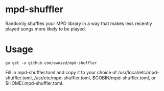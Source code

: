 mpd-shuffler
============

Randomly shuffles your MPD library in a way that makes less recently played songs more likely to be played.


# Usage

`go get -u github.com/awused/mpd-shuffler`

Fill in mpd-shuffler.toml and copy it to your choice of /usr/local/etc/mpd-shuffler.toml, /usr/etc/mpd-shuffler.toml, $GOBIN/mpd-shuffler.toml, or $HOME/.mpd-shuffler.toml.
